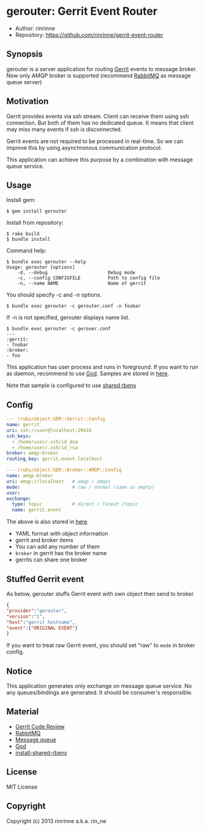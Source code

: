gerouter: Gerrit Event Router
===========================

* Author: rinrinne
* Repository: https://github.com/rinrinne/gerrit-event-router

Synopsis
---------------------------

gerouter is a server application for routing [Gerrit][gerrit] events to message broker.
Now only AMQP broker is supported (recommend [RabbitMQ][rabbitmq] as message queue server)

Motivation
---------------------------

Gerrit provides events via ssh stream. Client can receive them using ssh connection. But both of them has no dedicated queue. It means that client may miss many events if ssh is disconnected.

Gerrit events are not required to be processed in real-time. So we can improve this by using asynchronous communication protocol.

This application can achieve this purpose by a combination with message queue service.


Usage
--------------------------

Install gem:

```console
$ gem install gerouter
```

Install from repository:

```console
$ rake build
$ bundle install
```

Command help:

```console
$ bundle exec gerouter --help
Usage: gerouter [options]
    -d, --debug                      Debug mode
    -c, --config CONFIGFILE          Path to config file
    -n, --name NAME                  Name of gerrit
```

You should specify -c and -n options.

```console
$ bundle exec gerouter -c gerouter.conf -n foobar
```

If -n is not specified, gerouter displays name list.

```console
$ bundle exec gerouter -c gerouer.conf
---
:gerrit:
- foobar
:broker:
- foo
```

This application has user process and runs in foreground. If you want to run as daemon, recommend to use [God][god]. Samples are stored in [here][samples].

Note that sample is configured to use [shared rbenv][sharedrbenv]

Config
---------------------------

```yaml
--- !ruby/object:GER::Gerrit::Config
name: gerrit
uri: ssh://user@localhost:29418
ssh_keys: 
  - /home/user/.ssh/id_dsa
  - /home/user/.ssh/id_rsa
broker: amqp-broker
routing_key: gerrit.event.localhost

--- !ruby/object:GER::Broker::AMQP::Config
name: amqp-broker
uri: amqp://localhost   # amqp / amqps
mode:                   # raw / normal (same as empty)
user: 
exchange:
  type: topic           # direct / fanout /topic
  name: gerrit.event
```

The above is also stored in [here][samples].

* YAML format with object information
* gerrit and broker items
* You can add any number of them
* `broker` in gerrit has the broker name
* gerrits can share one broker 


Stuffed Gerrit event
---------------------------

As below, gerouter stuffs Gerrit event with own object then send to broker.

```json
{
"provider":"gerouter",
"version":"1",
"host":"gerrit hostname",
"event":{"ORIGINAL EVENT"} 
}
```

If you want to treat raw Gerrit event, you should set "raw" to `mode` in broker config.

Notice
---------------------------

This application generates only exchange on message queue service. No any queues/bindings are generated. It should be consumer's responsible.

Material
--------------------------

* [Gerrit Code Review][gerrit]
* [RabbitMQ][rabbitmq]
* [Message queue][messagequeue]
* [God][god]
* [install-shared-rbenv][sharedrbenv]

[gerrit]: https://code.google.com/p/gerrit/ "Gerrit Code Review"
[rabbitmq]: http://www.rabbitmq.com/ "RabbitMQ"
[god]: http://godrb.com/ "God"
[samples]: https://github.com/rinrinne/gerrit-event-router/tree/master/samples "samples"
[sharedrbenv]: https://github.com/rinrinne/install-shared-rbenv "Install shared rbenv"
[messagequeue]: http://en.wikipedia.org/wiki/Message_queue "Wikipedia: Message queue"

License
---------------------------

MIT License

Copyright
---------------------------

Copyright (c) 2013 rinrinne a.k.a. rin_ne
